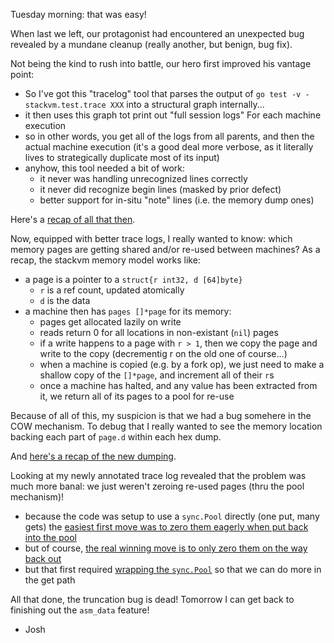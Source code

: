 Tuesday morning: that was easy!

When last we left, our protagonist had encountered an unexpected bug revealed
by a mundane cleanup (really another, but benign, bug fix).

Not being the kind to rush into battle, our hero first improved his vantage point:

- So I've got this "tracelog" tool that parses the output of `go test -v
  -stackvm.test.trace XXX` into a structural graph internally...
- it then uses this graph tot print out "full session logs" For each machine execution
- so in other words, you get all of the logs from all parents, and then the
  actual machine execution (it's a good deal more verbose, as it literally
  lives to strategically duplicate most of its input)
- anyhow, this tool needed a bit of work:
  - it never was handling unrecognized lines correctly
  - it never did recognize begin lines (masked by prior defect)
  - better support for in-situ "note" lines (i.e. the memory dump ones)

Here's a [recap of all that then][moar_tracelog].

Now, equipped with better trace logs, I really wanted to know: which memory
pages are getting shared and/or re-used between machines? As a recap, the
stackvm memory model works like:
- a page is a pointer to a `struct{r int32, d [64]byte}`
  - `r` is a ref count, updated atomically
  - `d` is the data
- a machine then has `pages []*page` for its memory:
  - pages get allocated lazily on write
  - reads return 0 for all locations in non-existant (`nil`) pages
  - if a write happens to a page with `r > 1`, then we copy the page and write
    to the copy (decrementig r on the old one of course...)
  - when a machine is copied (e.g. by a fork op), we just need to make a
    shallow copy of the `[]*page`, and increment all of their `r`s
  - once a machine has halted, and any value has been extracted from it, we
    return all of its pages to a pool for re-use

Because of all of this, my suspicion is that we had a bug somehere in the COW
mechanism. To debug that I really wanted to see the memory location backing
each part of `page.d` within each hex dump.

And [here's a recap of the new dumping][moar_dump].

Looking at my newly annotated trace log revealed that the problem was much more
banal: we just weren't zeroing re-used pages (thru the pool mechanism)!
- because the code was setup to use a `sync.Pool` directly (one put, many gets)
  the [easiest first move was to zero them eagerly when put back into the pool][814154d]
- but of course, [the real winning move is to only zero them on the way back out][d299ed6]
- but that first required [wrapping the `sync.Pool`][2a04394] so that we can do
  more in the get path

All that done, the truncation bug is dead! Tomorrow I can get back to finishing
out the `asm_data` feature!

- Josh

[moar_tracelog]: https://github.com/jcorbin/stackvm/compare/b9df8d325f5ffa10996bb766182af323b55425df...5301552e75e92394c4aacc344352543f2e7e5c01
[moar_dump]: https://github.com/jcorbin/stackvm/compare/5301552e75e92394c4aacc344352543f2e7e5c01...2607c17a9333c4a0227ddbaef18b250ae8c86b12
[814154d]: https://github.com/jcorbin/stackvm/commit/814154daaf896d0b62d0624185f5326c6ce39fb5
[d299ed6]: https://github.com/jcorbin/stackvm/commit/d299ed625e6a172fae5978795e07b23891609b36
[2a04394]: https://github.com/jcorbin/stackvm/commit/2a04394492a72293522eaf76379d11b6a55ba8cf
